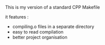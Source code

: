 This is my version of a standard CPP Makefile

it features :
- compiling.o files in a separate directory
- easy to read compilation
- better project organisation
